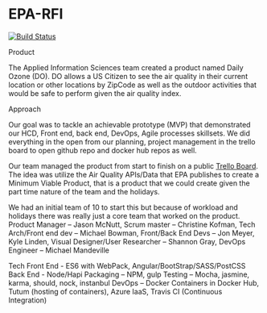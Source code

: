 # EPA-RFI

[![Build Status](https://travis-ci.org/AppliedIS/EPA-RFI.svg)](https://travis-ci.org/AppliedIS/EPA-RFI)

Product

The Applied Information Sciences team created a product named Daily Ozone (DO).  DO allows a US Citizen to see the air quality in their current location or other locations by ZipCode as well as the outdoor activities that would be safe to perform given the air quality index.

Approach

Our goal was to tackle an achievable prototype (MVP) that demonstrated our HCD, Front end, back end, DevOps, Agile processes skillsets.  We did everything in the open from our planning, project management in the trello board to open github repo and docker hub repos as well.

Our team managed the product from start to finish on a public [Trello Board](https://trello.com/b/mnICIANW/epa-rfi-prototype-product).   The idea was utilize the Air Quality APIs/Data that EPA publishes to create a Minimum Viable Product, that is a product that we could create given the part time nature of the team and the holidays.

We had an initial team of 10 to start this but because of workload and holidays there was really just a core team that worked on the product.  Product Manager – Jason McNutt, Scrum master – Christine Kofman, Tech Arch/Front end dev – Michael Bowman, Front/Back End Devs – Jon Meyer, Kyle Linden, Visual Designer/User Researcher – Shannon Gray, DevOps Engineer – Michael Mandeville

Tech
Front End - ES6 with WebPack, Angular/BootStrap/SASS/PostCSS
Back End - Node/Hapi
Packaging – NPM, gulp
Testing – Mocha, jasmine, karma, should, nock, instanbul
DevOps – Docker Containers in Docker Hub, Tutum (hosting of containers), Azure IaaS, Travis CI (Continuous Integration)



